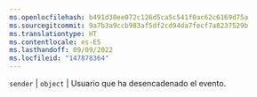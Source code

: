 ```yaml
---
ms.openlocfilehash: b491d30ee072c126d5ca5c541f0ac62c6169d75a
ms.sourcegitcommit: 9a7b3a9ccb983af5df2cd94da7fecf7a8237529b
ms.translationtype: HT
ms.contentlocale: es-ES
ms.lasthandoff: 09/09/2022
ms.locfileid: "147878364"
---
```

`sender` | `object` | Usuario que ha desencadenado el evento.

